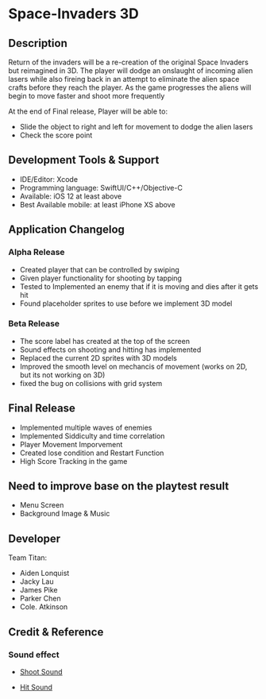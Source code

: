 # Space-Invaders 3D




## Description
Return of the invaders will be a re-creation of the original Space Invaders but reimagined in 3D. The player will dodge an onslaught of incoming alien lasers while also fireing back in an attempt to eliminate the alien space crafts before they reach the player. As the game progresses the aliens will begin to move faster and shoot more frequently </br>

At the end of Final release, Player will be able to:
* Slide the object to right and left for movement to dodge the alien lasers 
* Check the score point
    
    

## Development Tools & Support

* IDE/Editor: Xcode
* Programming language: SwiftUI/C++/Objective-C
* Available: iOS 12 at least above
* Best Available mobile: at least iPhone XS above 

## Application Changelog

### Alpha Release
* Created player that can be controlled by swiping
* Given player functionality for shooting by tapping
* Tested to Implemented an enemy that if it is moving and dies after it gets hit
* Found placeholder sprites to use before we implement 3D model

### Beta Release
* The score label has created at the top of the screen
* Sound effects on shooting and hitting has implemented
* Replaced the current 2D sprites with 3D models
* Improved the smooth level on mechancis of movement (works on 2D, but its not working on 3D)
* fixed the bug on collisions with grid system

## Final Release
* Implemented multiple waves of enemies
* Implemented Siddiculty and time correlation
* Player Movement Imporvement
* Created lose condition and Restart Function
* High Score Tracking in the game

## Need to improve base on the playtest result
* Menu Screen
* Background Image & Music

## Developer
Team Titan:

* Aiden Lonquist
* Jacky Lau
* James Pike
* Parker Chen
* Cole. Atkinson

## Credit & Reference

### Sound effect

* [Shoot Sound](https://freesound.org/people/Bird_man/sounds/317136/)

* [Hit Sound](https://freesound.org/people/InspectorJ/sounds/448226/)

